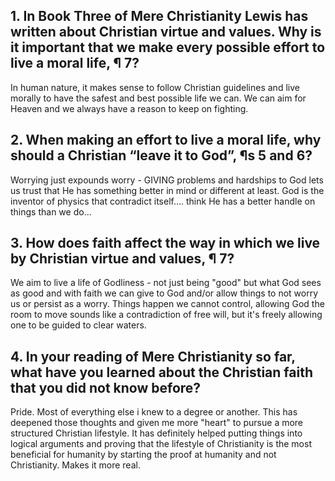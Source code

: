 ## 1. In Book Three of Mere Christianity Lewis has written about Christian virtue and values. Why is it important that we make every possible effort to live a moral life, ¶ 7? 

In human nature, it makes sense to follow Christian guidelines and live morally to have the safest and best possible life we can. We can aim for Heaven and we always have a reason to keep on fighting.
## 2. When making an effort to live a moral life, why should a Christian “leave it to God”, ¶s 5 and 6? 

Worrying just expounds worry - GIVING problems and hardships to God lets us trust that He has something better in mind or different at least. God is the inventor of physics that contradict itself.... think He has a better handle on things than we do...
## 3. How does faith affect the way in which we live by Christian virtue and values, ¶ 7? 

We aim to live a life of Godliness - not just being "good" but what God sees as good and with faith we can give to God and/or allow things to not worry us or persist as a worry. Things happen we cannot control, allowing God the room to move sounds like a contradiction of free will, but it's freely allowing one to be guided to clear waters.

## 4. In your reading of Mere Christianity so far, what have you learned about the Christian faith that you did not know before?

Pride. Most of everything else i knew to a degree or another. This has deepened those thoughts and given me more "heart" to pursue a more structured Christian lifestyle. It has definitely helped putting things into logical arguments and proving that the lifestyle of Christianity is the most beneficial for humanity by starting the proof at humanity and not Christianity. Makes it more real.